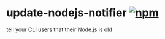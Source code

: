 # update-nodejs-notifier [![npm](https://img.shields.io/npm/v/update-nodejs-notifier.js.svg?maxAge=2592000)](https://www.npmjs.com/package/update-nodejs-notifier.js)

tell your CLI users that their Node.js is old
